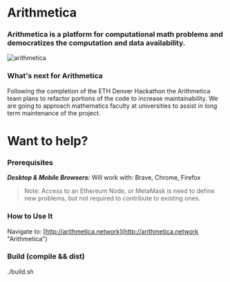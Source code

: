 # Arithmetica
### Arithmetica is a platform for computational math problems and democratizes the computation and data availability.

![arithmetica](https://raw.githubusercontent.com/arithm3tica/arithmetica/master/images/arithmetica.gif)

### What's next for Arithmetica
Following the completion of the ETH Denver Hackathon the Arithmetica team plans to refactor portions of the code to increase maintainability. We are going to approach mathematics faculty at universities to assist in long term maintenance of the project.

# Want to help?

### Prerequisites

***Desktop & Mobile Browsers:*** Will work with: Brave, Chrome, Firefox

> Note: Access to an Ethereum Node, or MetaMask is need to define new problems, but not required to contribute to existing ones.


### How to Use It
Navigate to: [http://arithmetica.network](http://arithmetica.network "Arithmetica")

### Build (compile && dist)
./build.sh

